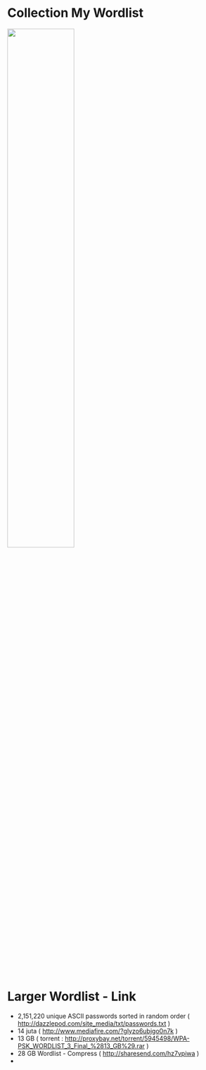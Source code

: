 

# Collection My Wordlist 
 
<img src="https://cloud.githubusercontent.com/assets/17976841/19408013/0a7c4d56-92dd-11e6-9596-fb31e247a1d8.png" width="55%"></img> 

# Larger Wordlist - Link 

- 2,151,220 unique ASCII passwords sorted in random order ( http://dazzlepod.com/site_media/txt/passwords.txt )
- 14 juta ( http://www.mediafire.com/?glyzo6ubjgo0n7k )
- 13 GB ( torrent : http://proxybay.net/torrent/5945498/WPA-PSK_WORDLIST_3_Final_%2813_GB%29.rar ) 
- 28 GB Wordlist - Compress ( http://sharesend.com/hz7vpiwa )
- 
